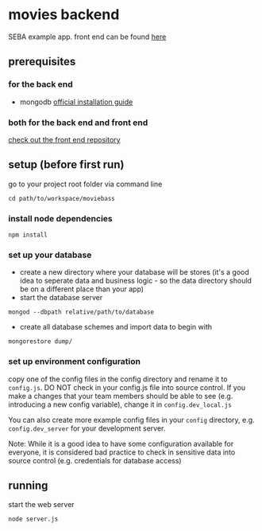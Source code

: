 # movies backend

SEBA example app. front end can be found [here](https://github.com/treschenhofer/movie-angular-client)

## prerequisites

### for the back end

* mongodb [official installation guide](https://docs.mongodb.org/manual/administration/install-community/)

### both for the back end and front end
[check out the front end repository](https://github.com/treschenhofer/movie-angular-client)

## setup (before first run)

go to your project root folder via command line
```
cd path/to/workspace/moviebass
```

### install node dependencies

```
npm install
```

### set up your database

* create a new directory where your database will be stores (it's a good idea to seperate data and business logic - so the data directory should be on a different place than your app)
* start the database server 
```
mongod --dbpath relative/path/to/database
```
* create all database schemes and import data to begin with 
```
mongorestore dump/
```

### set up environment configuration

copy one of the config files in the config directory and rename it to `config.js`. DO NOT check in your config.js file into source control. If you make a changes that your team members should be able to see (e.g. introducing a new config variable), change it in `config.dev_local.js`

You can also create more example config files in your `config` directory, e.g. `config.dev_server` for your development server. 

Note: While it is a good idea to have some configuration available for everyone, it is considered bad practice to check in sensitive data into source control (e.g. credentials for database access)

## running

start the web server

```
node server.js
```

